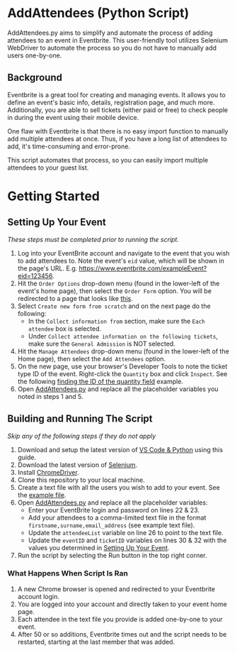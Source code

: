 # AddAttendees (Python Script)
AddAttendees.py aims to simplify and automate the process of adding attendees to an event in Eventbrite. This user-friendly tool utilizes Selenium WebDriver to automate the process so you do not have to manually add users one-by-one.
## Background
Eventbrite is a great tool for creating and managing events. It allows you to define an event's basic info, details, registration page, and much more. Additionally, you are able to sell tickets (either paid or free) to check people in during the event using their mobile device.

One flaw with Eventbrite is that there is no easy import function to manually add multiple attendees at once. Thus, if you have a long list of attendees to add, it's time-consuming and error-prone.

This script automates that process, so you can easily import multiple attendees to your guest list.

# Getting Started
## Setting Up Your Event 
<i>These steps must be completed prior to running the script.</i>
1. Log into your EventBrite account and navigate to the event that you wish to add attendees to. Note the event's `eid` value, which will be shown in the page's URL. E.g. https://www.eventbrite.com/exampleEvent?eid=123456.
2. Hit the `Order Options` drop-down menu (found in the lower-left of the event's home page), then select the `Order Form` option. You will be redirected to a page that looks like [this](https://i.imgur.com/R9WngVM.png).
3. Select `Create new form from scratch` and on the next page do the following:
    * In the `Collect information from` section, make sure the `Each attendee` box is selected. 
    * Under `Collect attendee information on the following tickets`, make sure the `General Admission` is NOT selected.
4. Hit the `Manage Attendees` drop-down menu (found in the lower-left of the Home page), then select the `Add Attendees` option.
5. On the new page, use your browser's Developer Tools to note the ticket type ID of the event. Right-click the `Quantity` box and click `Inspect`. See the following [finding the ID of the quantity field](https://i.imgur.com/isWfSJe.png) example.
6. Open [AddAttendees.py](https://github.com/tsanevp/AddAttendeesToEventBrite/blob/ec2860f62701801223a1ecf22ebe0a312f8dd868/AddAttendees.py) and replace all the placeholder variables you noted in steps 1 and 5.

## Building and Running The Script
<i>Skip any of the following steps if they do not apply</i>
1. Download and setup the latest version of [VS Code & Python](https://code.visualstudio.com/docs/python/python-tutorial) using this guide.
2. Download the latest version of [Selenium](https://selenium-python.readthedocs.io/installation.html).
3. Install [ChromeDriver](https://chromedriver.chromium.org/downloads).
4. Clone this repository to your local machine.
5. Create a text file with all the users you wish to add to your event. See the [example file](https://github.com/tsanevp/AddAttendeesToEventBrite/blob/master/attendees_list_example.txt).
6. Open [AddAttendees.py](https://github.com/tsanevp/AddAttendeesToEventBrite/blob/ec2860f62701801223a1ecf22ebe0a312f8dd868/AddAttendees.py) and replace all the placeholder variables:
    * Enter your EventBrite login and password on lines 22 & 23.
    * Add your attendees to a comma-limited text file in the format `firstname,surname,email_address` (see example text file).
    * Update the `attendeeList` variable on line 26 to point to the text file.
    * Update the `eventID` and `ticketID` variables on lines 30 & 32 with the values you determined in [Setting Up Your Event](#setting-up-your-event).
7. Run the script by selecting the Run button in the top right corner.

### What Happens When Script Is Ran
1. A new Chrome browser is opened and redirected to your Eventbrite account login.
2. You are logged into your account and directly taken to your event home page.
3. Each attendee in the text file you provide is added one-by-one to your event.
4. After 50 or so additions, Eventbrite times out and the script needs to be restarted, starting at the last member that was added.
